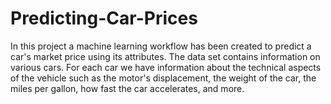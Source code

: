 # Predicting-Car-Prices
In this project a machine learning workflow has been created to predict a car's market price using its attributes. The data set contains information on various cars. For each car we have information about the technical aspects of the vehicle such as the motor's displacement, the weight of the car, the miles per gallon, how fast the car accelerates, and more. 

